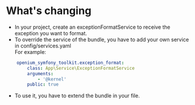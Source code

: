 # What's changing

- In your project, create an exceptionFormatService to receive the exception you want to format.
- To override the service of the bundle, you have to add your own service in config/services.yaml<br>
For example:
```yaml
    openium_symfony_toolkit.exception_format:
        class: App\Service\ExceptionFormatService
        arguments:
            - '@kernel'
        public: true
  ```
- To use it, you have to extend the bundle in your file.<br>